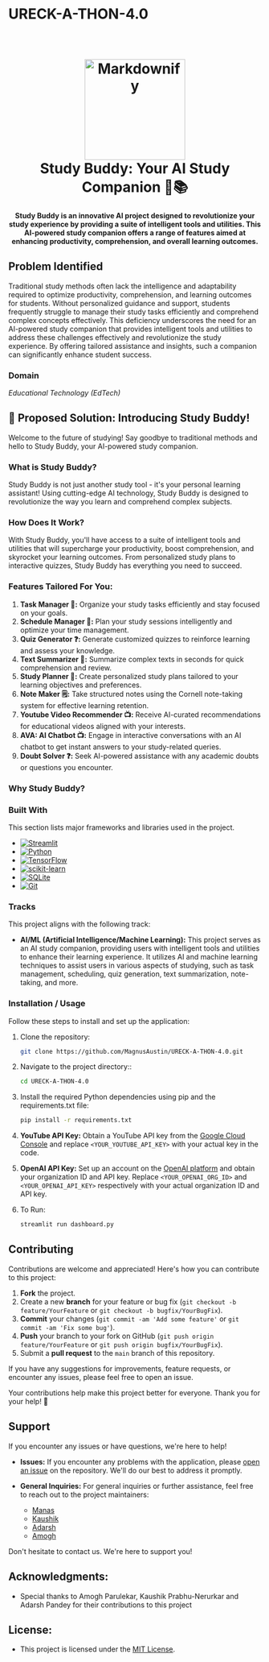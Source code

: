 # URECK-A-THON-4.0

<h1 align="center">
  <br>
  <a href="http://www.amitmerchant.com/electron-markdownify"><img src="https://shaybeni.com/wp-content/uploads/2020/04/SB_logo_Anim_404w.gif" alt="Markdownify" width="200"></a>
  <br>
  Study Buddy: Your AI Study Companion 🚀📚
  <br>
</h1>

<h4 align="center">Study Buddy is an innovative AI project designed to revolutionize your study experience by providing a suite of intelligent tools and utilities. This AI-powered study companion offers a range of features aimed at enhancing productivity, comprehension, and overall learning outcomes.</h4>

## Problem Identified

Traditional study methods often lack the intelligence and adaptability required to optimize productivity, comprehension, and learning outcomes for students. Without personalized guidance and support, students frequently struggle to manage their study tasks efficiently and comprehend complex concepts effectively. This deficiency underscores the need for an AI-powered study companion that provides intelligent tools and utilities to address these challenges effectively and revolutionize the study experience. By offering tailored assistance and insights, such a companion can significantly enhance student success.

### Domain

*Educational Technology (EdTech)*
## 🚀 Proposed Solution: Introducing Study Buddy!

Welcome to the future of studying! Say goodbye to traditional methods and hello to Study Buddy, your AI-powered study companion. 

### What is Study Buddy?

Study Buddy is not just another study tool - it's your personal learning assistant! Using cutting-edge AI technology, Study Buddy is designed to revolutionize the way you learn and comprehend complex subjects.

### How Does It Work?

With Study Buddy, you'll have access to a suite of intelligent tools and utilities that will supercharge your productivity, boost comprehension, and skyrocket your learning outcomes. From personalized study plans to interactive quizzes, Study Buddy has everything you need to succeed.

### Features Tailored For You:

1. **Task Manager 📝:** Organize your study tasks efficiently and stay focused on your goals.
2. **Schedule Manager 📅:** Plan your study sessions intelligently and optimize your time management.
3. **Quiz Generator ❓:** Generate customized quizzes to reinforce learning and assess your knowledge.
4. **Text Summarizer 📑:** Summarize complex texts in seconds for quick comprehension and review.
5. **Study Planner 📖:** Create personalized study plans tailored to your learning objectives and preferences.
6. **Note Maker 🗒:** Take structured notes using the Cornell note-taking system for effective learning retention.
7. **Youtube Video Recommender 📺:** Receive AI-curated recommendations for educational videos aligned with your interests.
8. **AVA: AI Chatbot 📺:** Engage in interactive conversations with an AI chatbot to get instant answers to your study-related queries.
9. **Doubt Solver ❓:** Seek AI-powered assistance with any academic doubts or questions you encounter.

### Why Study Buddy?

### Built With

This section lists major frameworks and libraries used in the project.

* [![Streamlit][Streamlit.shield]][Streamlit.url]
* [![Python][Python.shield]][Python.url]
* [![TensorFlow][TensorFlow.shield]][TensorFlow.url]
* [![scikit-learn][Scikit-learn.shield]][Scikit-learn.url]
* [![SQLite][SQLite.shield]][SQLite.url]
* [![Git][Git.shield]][Git.url]

<!-- MARKDOWN LINKS & IMAGES -->
[Streamlit.shield]: https://img.shields.io/badge/Streamlit-FF4B4B?style=for-the-badge&logo=streamlit&logoColor=white
[Streamlit.url]: https://streamlit.io/
[Python.shield]: https://img.shields.io/badge/Python-3776AB?style=for-the-badge&logo=python&logoColor=white
[Python.url]: https://www.python.org/
[TensorFlow.shield]: https://img.shields.io/badge/TensorFlow-FF6F00?style=for-the-badge&logo=tensorflow&logoColor=white
[TensorFlow.url]: https://www.tensorflow.org/
[Scikit-learn.shield]: https://img.shields.io/badge/scikit_learn-F7931E?style=for-the-badge&logo=scikit-learn&logoColor=white
[Scikit-learn.url]: https://scikit-learn.org/
[SQLite.shield]: https://img.shields.io/badge/SQLite-003B57?style=for-the-badge&logo=sqlite&logoColor=white
[SQLite.url]: https://www.sqlite.org/
[Git.shield]: https://img.shields.io/badge/Git-F05032?style=for-the-badge&logo=git&logoColor=white
[Git.url]: https://git-scm.com/

### Tracks
This project aligns with the following track:
- **AI/ML (Artificial Intelligence/Machine Learning):** This project serves as an AI study companion, providing users with intelligent tools and utilities to enhance their learning experience. It utilizes AI and machine learning techniques to assist users in various aspects of studying, such as task management, scheduling, quiz generation, text summarization, note-taking, and more.

### Installation / Usage

Follow these steps to install and set up the application:

1. Clone the repository:
   ```sh
   git clone https://github.com/MagnusAustin/URECK-A-THON-4.0.git
2. Navigate to the project directory::
   ```sh
   cd URECK-A-THON-4.0
3. Install the required Python dependencies using pip and the requirements.txt file:
   ```sh
   pip install -r requirements.txt

   ```
4.  **YouTube API Key:** Obtain a YouTube API key from the [Google Cloud Console](https://console.cloud.google.com/) and replace `<YOUR_YOUTUBE_API_KEY>` with your actual key in the code.

5.  **OpenAI API Key:** Set up an account on the [OpenAI platform](https://openai.com/) and obtain your organization ID and API key. Replace `<YOUR_OPENAI_ORG_ID>` and `<YOUR_OPENAI_API_KEY>` respectively with your actual organization ID and API key.
6. To Run:
   ```sh
   streamlit run dashboard.py
   ```

<!-- CONTRIBUTING -->
## Contributing

Contributions are welcome and appreciated! Here's how you can contribute to this project:

1. **Fork** the project.
2. Create a new **branch** for your feature or bug fix (`git checkout -b feature/YourFeature` or `git checkout -b bugfix/YourBugFix`).
3. **Commit** your changes (`git commit -am 'Add some feature'` or `git commit -am 'Fix some bug'`).
4. **Push** your branch to your fork on GitHub (`git push origin feature/YourFeature` or `git push origin bugfix/YourBugFix`).
5. Submit a **pull request** to the `main` branch of this repository.

If you have any suggestions for improvements, feature requests, or encounter any issues, please feel free to open an issue.

Your contributions help make this project better for everyone. Thank you for your help! 🙌

## Support

If you encounter any issues or have questions, we're here to help!

- **Issues:** If you encounter any problems with the application, please [open an issue](https://github.com/MagnusAustin/URECK-A-THON-4.0/issues) on the repository. We'll do our best to address it promptly.

- **General Inquiries:** For general inquiries or further assistance, feel free to reach out to the project maintainers:
  - [Manas](mailto:manastare7@gmail.com)
  - [Kaushik](mailto:kaushik020603@gmail.com)
  - [Adarsh](mailto:21104039.adarsh.pandey@gmail.com)
  - [Amogh](mailto:amoghmparulekar@gmail.com) 

Don't hesitate to contact us. We're here to support you!

## Acknowledgments:
   - Special thanks to Amogh Parulekar, Kaushik Prabhu-Nerurkar and Adarsh Pandey for their contributions to this project

## License:
   - This project is licensed under the [MIT License](LICENSE).

